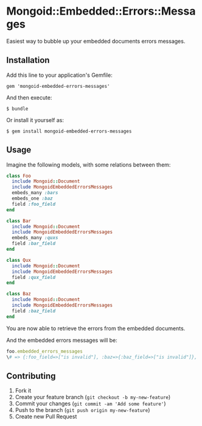# Mongoid::Embedded::Errors::Messages

Easiest way to bubble up your embedded documents errors messages.

## Installation

Add this line to your application's Gemfile:

    gem 'mongoid-embedded-errors-messages'

And then execute:

    $ bundle

Or install it yourself as:

    $ gem install mongoid-embedded-errors-messages

## Usage

Imagine the following models, with some relations between them:

```ruby
class Foo
  include Mongoid::Document
  include MongoidEmbeddedErrorsMessages
  embeds_many :bars
  embeds_one :baz
  field :foo_field
end

class Bar
  include Mongoid::Document
  include MongoidEmbeddedErrorsMessages
  embeds_many :quxs
  field :bar_field
end

class Qux
  include Mongoid::Document
  include MongoidEmbeddedErrorsMessages
  field :qux_field
end

class Baz
  include Mongoid::Document
  include MongoidEmbeddedErrorsMessages
  field :baz_field
end
```

You are now able to retrieve the errors from the embedded documents.

And the embedded errors messages will be:
```ruby
foo.embedded_errors_messages
\# => {:foo_field=>["is invalid"], :baz=>{:baz_field=>["is invalid"]}, :bars=>[{:bar_field=>["is invalid"], :quxs=>[{:qux_field=>["is invalid"]}, nil, {:qux_field=>["is invalid"]}]}]}
```

## Contributing

1. Fork it
2. Create your feature branch (`git checkout -b my-new-feature`)
3. Commit your changes (`git commit -am 'Add some feature'`)
4. Push to the branch (`git push origin my-new-feature`)
5. Create new Pull Request
